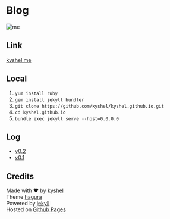 # Blog

![me](https://cloud.githubusercontent.com/assets/11898075/22884353/7db58628-f22f-11e6-8fb0-1114c6297543.png)

## Link

[kyshel.me](http://kyshel.me)

## Local
1. `yum install ruby`
2. `gem install jekyll bundler`
3. `git clone https://github.com/kyshel/kyshel.github.io.git`
4. `cd kyshel.github.io`
5. `bundle exec jekyll serve --host=0.0.0.0`

## Log
- [v0.2](https://github.com/kyshel/kyshel.github.io/releases/tag/v0.2)
- [v0.1](https://github.com/kyshel/kyshel.github.io/releases/tag/v0.1)


## Credits
Made with ❤ by [kyshel](http://github.com/kyshel)     
Theme [hagura](https://github.com/sharu725/hagura)  
Powered by [jekyll](https://github.com/jekyll/jekyll)  
Hosted on [Github Pages](https://pages.github.com)  
